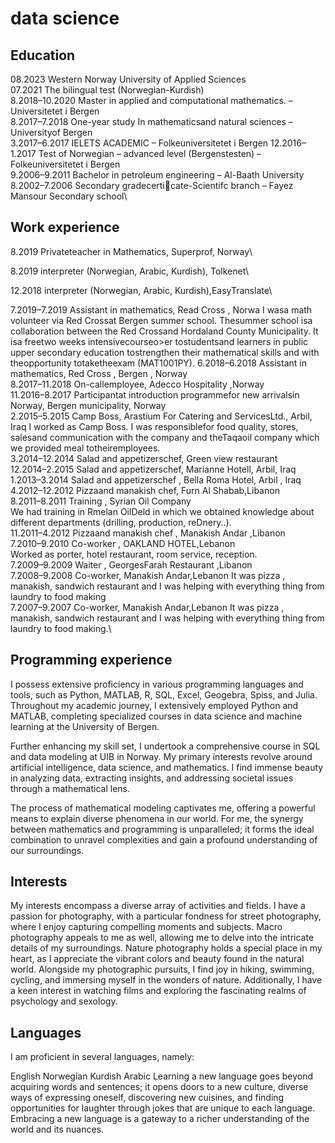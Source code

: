 # data science
## Education
08.2023           Western Norway University of Applied Sciences\
07.2021           The bilingual test (Norwegian-Kurdish)\
8.2018–10.2020    Master in applied and computational mathematics. – Universitetet i Bergen\
8.2017–7.2018     One-year study In mathematicsand natural sciences – Universityof Bergen\
3.2017–6.2017     IELETS ACADEMIC – Folkeuniversitetet i Bergen
12.2016–1.2017    Test of Norwegian – advanced level (Bergenstesten) – Folkeuniversitetet i Bergen\
9.2006–9.2011     Bachelor in petroleum engineering – Al-Baath University\
8.2002–7.2006     Secondary gradecerticate-Scientifc branch – Fayez Mansour Secondary school\
## Work experience
8.2019 Privateteacher in Mathematics, Superprof, Norway\

8.2019 interpreter (Norwegian, Arabic, Kurdish), Tolkenet\

12.2018 interpreter (Norwegian, Arabic, Kurdish),EasyTranslate\

7.2019–7.2019 Assistant in mathematics, Read Cross , Norwa
I wasa math volunteer via Red Crossat Bergen summer school. Thesummer school isa collaboration
between the Red Crossand Hordaland County Municipality. It isa freetwo weeks intensivecourseo>er
tostudentsand learners in public upper secondary education tostrengthen their mathematical skills
and with theopportunity totaketheexam (MAT1001PY).
6.2018–6.2018 Assistant in mathematics, Red Cross , Bergen , Norway\
8.2017–11.2018 On-callemployee, Adecco Hospitality ,Norway\
11.2016–8.2017 Participantat introduction programmefor new arrivalsin Norway, Bergen municipality, Norway\
2.2015–5.2015 Camp Boss, Arastium For Catering and ServicesLtd., Arbil, Iraq
I worked as Camp Boss. I was responsiblefor food quality, stores, salesand communication with the
company and theTaqaoil company which we provided meal totheiremployees.\
3.2014–12.2014 Salad and appetizerschef, Green view restaurant\
12.2014–2.2015 Salad and appetizerschef, Marianne Hotell, Arbil, Iraq\
1.2013–3.2014 Salad and appetizerschef , Bella Roma Hotel, Arbil , Iraq\
4.2012–12.2012 Pizzaand manakish chef, Furn Al Shabab,Libanon\
8.2011–8.2011 Training , Syrian Oil Company\
We had training in Rmelan OilDeld in which we obtained knowledge about different departments
(drilling, production, reDnery..).\
11.2011–4.2012 Pizzaand manakish chef , Manakish Andar ,Libanon\
7.2010–9.2010 Co-worker , OAKLAND HOTEL,Lebanon\
Worked as porter, hotel restaurant, room service, reception.\
7.2009–9.2009 Waiter , GeorgesFarah Restaurant ,Libanon\
7.2008–9.2008 Co-worker, Manakish Andar,Lebanon
It was pizza , manakish, sandwich restaurant and I was helping with everything thing from laundry to
food making\
7.2007–9.2007 Co-worker, Manakish Andar,Lebanon
It was pizza , manakish, sandwich restaurant and I was helping with everything thing from laundry to
food making.\
## Programming experience
I possess extensive proficiency in various programming languages and tools, such as Python, MATLAB, R, SQL, Excel, Geogebra, Spiss, and Julia. Throughout my academic journey, I extensively employed Python and MATLAB, completing specialized courses in data science and machine learning at the University of Bergen.

Further enhancing my skill set, I undertook a comprehensive course in SQL and data modeling at UIB in Norway. My primary interests revolve around artificial intelligence, data science, and mathematics. I find immense beauty in analyzing data, extracting insights, and addressing societal issues through a mathematical lens.

The process of mathematical modeling captivates me, offering a powerful means to explain diverse phenomena in our world. For me, the synergy between mathematics and programming is unparalleled; it forms the ideal combination to unravel complexities and gain a profound understanding of our surroundings.
## Interests 
My interests encompass a diverse array of activities and fields. I have a passion for photography, with a particular fondness for street photography, where I enjoy capturing compelling moments and subjects. Macro photography appeals to me as well, allowing me to delve into the intricate details of my surroundings. Nature photography holds a special place in my heart, as I appreciate the vibrant colors and beauty found in the natural world. Alongside my photographic pursuits, I find joy in hiking, swimming, cycling, and immersing myself in the wonders of nature. Additionally, I have a keen interest in watching films and exploring the fascinating realms of psychology and sexology.
## Languages
I am proficient in several languages, namely:

English
Norwegian
Kurdish
Arabic
Learning a new language goes beyond acquiring words and sentences; it opens doors to a new culture, diverse ways of expressing oneself, discovering new cuisines, and finding opportunities for laughter through jokes that are unique to each language. Embracing a new language is a gateway to a richer understanding of the world and its nuances.
